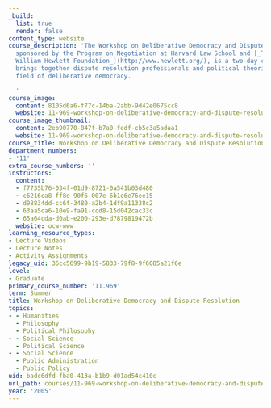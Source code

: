 ```yaml
---
_build:
  list: true
  render: false
content_type: website
course_description: 'The Workshop on Deliberative Democracy and Dispute Resolution,
  sponsored by the Program on Negotiation at Harvard Law School and [_The Flora and
  William Hewlett Foundation_](http://www.hewlett.org/), is a two-day conference that
  brings together dispute resolution professionals and political theorists in the
  field of deliberative democracy.

  '
course_image:
  content: 8105d6a6-f77c-14ba-2abb-9d42e0675cc8
  website: 11-969-workshop-on-deliberative-democracy-and-dispute-resolution-summer-2005
course_image_thumbnail:
  content: 2eb90770-847f-b7a0-fedf-cb5c3a5adaa1
  website: 11-969-workshop-on-deliberative-democracy-and-dispute-resolution-summer-2005
course_title: Workshop on Deliberative Democracy and Dispute Resolution
department_numbers:
- '11'
extra_course_numbers: ''
instructors:
  content:
  - f7735b76-034f-01d9-8721-0a541b03d480
  - c6216ca8-ff8e-90f6-007e-6b1e6e76ee15
  - d98834dd-cc6f-3480-a2b4-1df9a11338c2
  - 63aa5ca6-10e9-fa91-ccd8-15d042cac33c
  - 65a64cda-d0ab-e200-293e-d7879819472b
  website: ocw-www
learning_resource_types:
- Lecture Videos
- Lecture Notes
- Activity Assignments
legacy_uid: 36cc5699-9b19-5833-79f8-9f6085a21f6e
level:
- Graduate
primary_course_number: '11.969'
term: Summer
title: Workshop on Deliberative Democracy and Dispute Resolution
topics:
- - Humanities
  - Philosophy
  - Political Philosophy
- - Social Science
  - Political Science
- - Social Science
  - Public Administration
  - Public Policy
uid: badc6dfd-fba0-413a-b1b9-d01ad54c410c
url_path: courses/11-969-workshop-on-deliberative-democracy-and-dispute-resolution-summer-2005
year: '2005'
---
```

